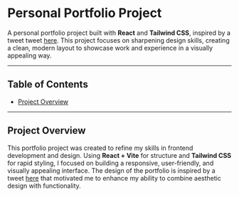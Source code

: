<!-- @format -->

# Personal Portfolio Project

A personal portfolio project built with **React** and **Tailwind CSS**, inspired by a tweet tweet [here](https://x.com/ItsRuthjebet/status/1852039493953446032). This project focuses on sharpening design skills, creating a clean, modern layout to showcase work and experience in a visually appealing way.

---

## Table of Contents

- [Project Overview](#project-overview)

---

## Project Overview

This portfolio project was created to refine my skills in frontend development and design. Using **React + Vite** for structure and **Tailwind CSS** for rapid styling, I focused on building a responsive, user-friendly, and visually appealing interface. The design of the portfolio is inspired by a tweet [here](https://x.com/ItsRuthjebet/status/1852039493953446032) that motivated me to enhance my ability to combine aesthetic design with functionality.
